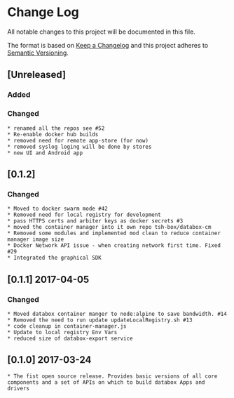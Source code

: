 # Change Log
All notable changes to this project will be documented in this file.

The format is based on [Keep a Changelog](http://keepachangelog.com/) 
and this project adheres to [Semantic Versioning](http://semver.org/).

## [Unreleased]

### Added

### Changed
    * renamed all the repos see #52
    * Re-enable docker hub builds
    * removed need for remote app-store (for now)
    * removed syslog loging will be done by stores
    * new UI and Android app

## [0.1.2]
### Changed
    * Moved to docker swarm mode #42
    * Removed need for local registry for development
    * pass HTTPS certs and arbiter keys as docker secrets #3 
    * moved the container manager into it own repo tsh-box/databox-cm
    * Removed some modules and implemented mod clean to reduce container manager image size
    * Docker Network API issue - when creating network first time. Fixed #29
    * Integrated the graphical SDK

## [0.1.1] 2017-04-05
### Changed
    * Moved databox container manger to node:alpine to save bandwidth. #14
    * Removed the need to run update updateLocalRegistry.sh #13
    * code cleanup in container-manager.js
    * Update to local registry Env Vars 
    * reduced size of databox-export service 

## [0.1.0] 2017-03-24

    * The fist open source release. Provides basic versions of all core components and a set of APIs on which to build databox Apps and drivers 